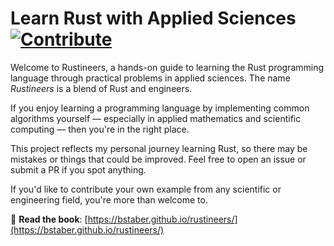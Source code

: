 # Learn Rust with Applied Sciences [![Contribute](https://img.shields.io/badge/contributions-welcome-brightgreen.svg?style=flat-square)](CONTRIBUTING.md)


Welcome to Rustineers, a hands-on guide to learning the Rust programming language through practical problems in applied sciences. The name _Rustineers_ is a blend of Rust and engineers.

If you enjoy learning a programming language by implementing common algorithms yourself — especially in applied mathematics and scientific computing — then you're in the right place.

This project reflects my personal journey learning Rust, so there may be mistakes or things that could be improved. Feel free to open an issue or submit a PR if you spot anything.

If you'd like to contribute your own example from any scientific or engineering field, you're more than welcome to.

📖 **Read the book**: [https://bstaber.github.io/rustineers/](https://bstaber.github.io/rustineers/)
